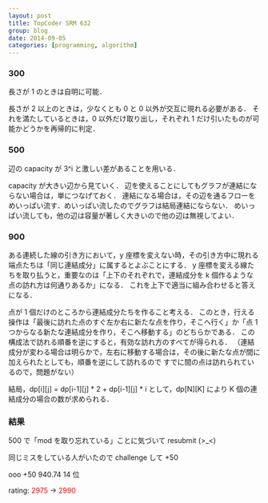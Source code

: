 ```yaml
---
layout: post
title: TopCoder SRM 632
group: blog
date: 2014-09-05
categories: [programming, algorithm]
---
```


### 300
長さが 1 のときは自明に可能．

長さが 2 以上のときは，少なくとも 0 と 0 以外が交互に現れる必要がある．
それを満たしているときは，0 以外だけ取り出し，それぞれ 1 だけ引いたものが可能かどうかを再帰的に判定．

### 500
辺の capacity が 3^i と激しい差があることを用いる．

capacity が大きい辺から見ていく．
辺を使えることにしてもグラフが連結にならない場合は，単につなげておく．
連結になる場合は，その辺を通るフローをめいっぱい流す．めいっぱい流したのでグラフは結局連結にならない．
めいっぱい流しても，他の辺は容量が著しく大きいので他の辺は無視してよい．

### 900
ある連続した線の引き方において，y 座標を変えない時，その引き方中に現れる端点たちは「同じ連結成分」に属するとよぶことにする．
y 座標を変える線たちを取り払うと，重要なのは「上下のそれぞれで，連結成分を k 個作るような点の訪れ方は何通りあるか」になる．
これを上下で適当に組み合わせると答えになる．

点が 1 個だけのところから連結成分たちを作ること考える．
このとき，行える操作は「最後に訪れた点のすぐ左か右に新たな点を作り，そこへ行く」か「点 1 つからなる新たな連結成分を作り，そこへ移動する」のどちらかである．
この構成法で訪れる順番を逆にすると，有効な訪れ方のすべてが得られる．
（連結成分が変わる場合は明らかで，左右に移動する場合は，その後に新たな点が間に加えられたとしても，順番を逆にして訪れるので
すでに間の点は訪れられているので，問題がない）

結局，dp[i][j] = dp[i-1][j] * 2 + dp[i-1][j] * i として，dp[N][K] により K 個の連結成分の場合の数が求められる．

### 結果
500 で「mod を取り忘れている」ことに気づいて resubmit (>_<)

同じミスをしている人がいたので challenge して +50

ooo +50 940.74 14 位

rating: <span style="color:red">2975</span> -> <span style="color:red">2990</span>

